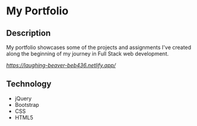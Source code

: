 # My Portfolio

## Description

My portfolio showcases some of the projects and assignments I've created along the beginning of my journey in Full Stack web development.

*https://laughing-beaver-beb436.netlify.app/*

## Technology

* jQuery
* Bootstrap
* CSS
* HTML5

